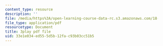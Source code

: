 ```yaml
---
content_type: resource
description: ''
file: /media/https%3A/open-learning-course-data-rc.s3.amazonaws.com/18-01sc-single-variable-calculus-fall-2010/33e1e034ed555d5b12fac93b03cc51b5_JXPe2J069c.pdf
file_type: application/pdf
resourcetype: Document
title: 3play pdf file
uid: 33e1e034-ed55-5d5b-12fa-c93b03cc51b5
---
```

